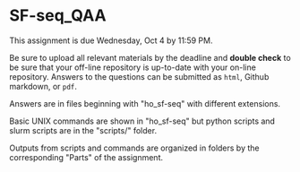 # SF-seq_QAA

This assignment is due Wednesday, Oct 4 by 11:59 PM.

Be sure to upload all relevant materials by the deadline and **double check** to be sure that your off-line repository is up-to-date with your on-line repository. Answers to the questions can be submitted as ```html```, Github markdown, or ```pdf```.


Answers are in files beginning with "ho_sf-seq" with different extensions. 

Basic UNIX commands are shown in "ho_sf-seq" but python scripts and slurm scripts are in the "scripts/" folder.

Outputs from scripts and commands are organized in folders by the corresponding "Parts" of the assignment.


